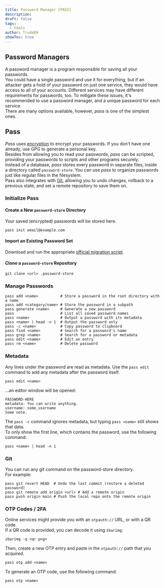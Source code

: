 ```yaml
---
title: Password Manager [PASS]
description: 
draft: false
tags:
  - tools
author: TrudeEH
showToc: true
---
```


## Password Managers

A password manager is a program responsible for saving all your passwords.  
You could have a single password and use it for everything, but if an attacker gets a hold of your password on just one service, they would have access to all of your accounts. Different services may have different requirements for passwords, too. To mitigate these issues, it's recommended to use a password manager, and a unique password for each service.  
There are many options available, however, *pass* is one of the simplest ones.

## Pass

*Pass* uses [encryption](encryption.md) to encrypt your passwords. If you don't have one already, use GPG to generate a personal key.  
Besides from allowing you to read your passwords, *pass* can be scripted, providing your passwords to scripts and other programs securely.  
Instead of a database, *pass* stores every password in separate files, inside a directory called `password-store`. You can use *pass* to organize passwords just like regular files in the filesystem.  
Pass also integrates with [Git](git.md), allowing you to undo changes, rollback to a previous state, and set a remote repository to save them on.

### Initialize Pass

#### Create a New `password-store` Directory

Your saved (encrypted) passwords will be stored here.

```Shell
pass init email@example.com
```

#### Import an Existing Password Set

Download and run the appropriate [official migration script](https://git.zx2c4.com/password-store/tree/contrib/importers/).

#### Clone a `password-store` Repository

```Shell
git clone <url> .password-store
```

### Manage Passwords

```Shell
pass add <name>          # Store a password in the root directory with a name
pass add <category/name> # Store the password in a subpath
pass generate <name>     # Generate a new password
pass                     # List all saved password names
pass <name>              # Output a password with its metadata
pass <name> | head -n 1  # Output the password only
pass -c <name>           # Copy password to clipboard
pass find <name>         # Search for a password's name
pass grep <name>         # Search for a password or metadata
pass edit <name>         # Edit an entry
pass rm <name>           # Delete password
```

### Metadata

Any lines under the password are read as metadata. Use the `pass edit` command to add any metadata after the password itself.

```Shell
pass edit <name>
```

…an editor window will be opened:

```Shell
PASSWORD-HERE
metadata: You can write anything.
username: some_username
Some note.
```

The `pass -c` command ignores metadata, but typing `pass <name>` still shows that data.  
To only show the first line, which contains the password, use the following command:

```Shell
pass <name> | head -n 1
```

### Git

You can run any git command on the password-store directory.  
For example:

```Shell
pass git revert HEAD  # Undo the last commit (restore a deleted password)
pass git remote add origin <url> # Add a remote origin
pass push origin main # Push the local repo onto the remote origin
```

### OTP Codes / 2FA

Online services might provide you with an `otpauth://` URL, or with a QR code.  
If a QR code is provided, you can decode it using `zbarimg`:

```Shell
zbarimg -q <qr.png>
```

Then, create a new OTP entry and paste in the `otpauth://` path that you acquired.

```Shell
pass otp add <name>
```

To generate an OTP code, use the following command:

```Shell
pass otp <name>
```
